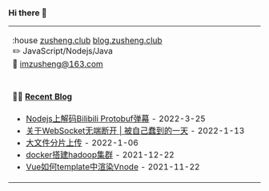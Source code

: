 ### Hi there 👋

<!--
**imzusheng/imzusheng** is a ✨ _special_ ✨ repository because its `README.md` (this file) appears on your GitHub profile.

Here are some ideas to get you started:

- 🔭 I’m currently working on ...
- 🌱 I’m currently learning ...
- 👯 I’m looking to collaborate on ...
- 🤔 I’m looking for help with ...
- 💬 Ask me about ...
- 📫 How to reach me: ...
- 😄 Pronouns: ...
- ⚡ Fun fact: ...
-->

<table>
<tr>
<td valign="middle" width="50%">

:house [zusheng.club](https://zusheng.club) [blog.zusheng.club](https://blog.zusheng.club)<br/>
:pencil2: JavaScript/Nodejs/Java<br/>
:email: imzusheng@163.com<br/>

</td>

<tr>
<td valign="top" width="50%">

#### 🤹‍♀️ <a href="https://blog.zusheng.club/" target="_blank">Recent Blog</a>

<!-- START_SECTION:blog -->
* <a href='https://blog.zusheng.club/Blog/Detail?_id=623d8f194c5813a16dccfe8f' target='_blank'>Nodejs上解码Bilibili Protobuf弹幕</a> - 2022-3-25
* <a href='https://blog.zusheng.club/Blog/Detail?_id=61dfabfa4c5813a16dccfe88' target='_blank'>关于WebSocket无端断开 | 被自己蠢到的一天</a> - 2022-1-13
* <a href='https://blog.zusheng.club/Blog/Detail?_id=61d5bea64c5813a16dccfe85' target='_blank'>大文件分片上传</a> - 2022-1-06
* <a href='https://blog.zusheng.club/Blog/Detail?_id=61c2a7cb32b36a6dd9e211cf' target='_blank'>docker搭建hadoop集群</a> - 2021-12-22
* <a href='https://blog.zusheng.club/Blog/Detail?_id=6199cc88e85dfe01832d1ec1' target='_blank'>Vue如何template中渲染Vnode</a> - 2021-11-22
<!-- END_SECTION:blog -->

</td>
</tr>
</table>

